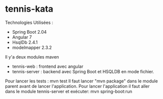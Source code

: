 # tennis-kata
Technologies Utilisées :
- Spring Boot 2.04
- Angular 7
- HsqlDb 2.4.1
- modelmapper 2.3.2

Il y'a deux modules maven 
 - tennis-web : frontend avec angular
 - tennis-server : backend avec Spring Boot et HSQLDB en mode fichier.

Pour lancer les tests : mvn test
Il faut lancer "mvn package" dans le module parent avant de lancer l'application.
Pour lancer l'application il faut aller dans le module tennis-server et exécuter: mvn  spring-boot:run
